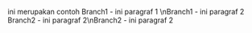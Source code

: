 ini merupakan contoh
Branch1 - ini paragraf 1 \nBranch1 - ini paragraf 2
Branch2 - ini paragraf 2\nBranch2 - ini paragraf 2
